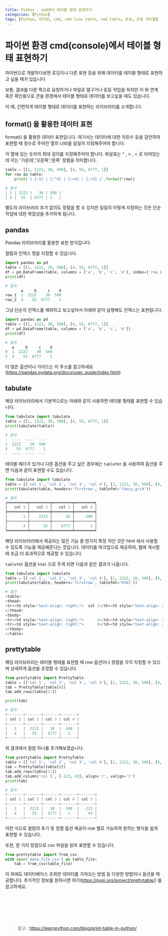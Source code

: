 ```yaml
---
title: Python - cmd에서 테이블 형태 표현하기
categories: [Python]
tags: [Python, 파이썬, cmd, cmd line table, cmd table, 콘솔, 콘솔 테이블]
---
```


# 파이썬 환경 cmd(console)에서 테이블 형태 표현하기

파이썬으로 개발하다보면 로깅이나 다른 표현 등을 위해 데이터를 테이블 형태로 표현하고 싶을 때가 있습니다.

보통, 결과를 다른 쪽으로 요청하거나 파일로 떨구거나 등등 작업을 하지만 이 와 연계 혹은 확인용으로 
콘솔 환경에서 테이블 형태로 데이터를 보고싶을 때도 있습니다.

이 때, 간편하게 테이블 형태로 데이터를 표현하는 라이브러리를 소개합니다.

## format() 을 활용한 데이터 표현

format() 을 활용한 데이터 표현입니다.
여기서는 데이터에 대한 자릿수 등을 감안하여 표현할 때 정수로 주어진 열의 너비를
일일히 지정해주어야 합니다.

각 열에 있는 숫자의 최대 길이를 지정해주어야 합니다. 화살표는 ^ , > , < 로 되어있는데
이는 '가운데','오른쪽','왼쪽' 정렬을 의미합니다.

```python
table = [[1, 2222, 30, 500], [4, 55, 6777, 1]]
for row in table:
    print('| {:1} | {:^4} | {:>4} | {:<3} |'.format(*row))

# 결과
| 1 | 2222 |   30 | 500 |
| 4 |  55  | 6777 | 1   |
```
별도의 라이브러리 추가 없이도 정렬을 할 수 있지만 일일히 이렇게 지정하는 것은
단순 작업에 대한 복잡성을 추가하게 됩니다.

## pandas 

Pandas 라이브러리를 활용한 표현 방식입니다.

컬럼과 인덱스 명을 지정할 수 있습니다.

```python
import pandas as pd
table = [[1, 2222, 30, 500], [4, 55, 6777, 1]]
df = pd.DataFrame(table, columns = ['a', 'b', 'c', 'd'], index=['row_1', 'row_2'])
print(df)

# 결과
       a     b     c    d
row_1  1  2222    30  500
row_2  4    55  6777    1
```

그냥 단순히 인덱스를 제외하고 보고싶어서 아래와 같이 실행해도 인덱스는 표현됩니다.

```python
import pandas as pd
table = [[1, 2222, 30, 500], [4, 55, 6777, 1]]
df = pd.DataFrame(table, columns = ['a', 'b', 'c', 'd'])
print(df)

# 결과
   a     b     c    d
0  1  2222    30  500
1  4    55  6777    1
```

더 많은 옵션이나 가이드는 이 주소를 참고하세요 (https://pandas.pydata.org/docs/user_guide/index.html)

## tabulate

해당 라이브러리에서 기본적으로는 아래와 같이 사용하면 테이블 형태를 표현할 수 있습니다.

```python
from tabulate import tabulate
table = [[1, 2222, 30, 500], [4, 55, 6777, 1]]
print(tabulate(table))

# 결과
-  ----  ----  ---
1  2222    30  500
4    55  6777    1
-  ----  ----  ---
```

테이블 헤더가 있거나 다른 옵션을 주고 싶은 경우에는 ```tablefmt``` 을 사용하여 
옵션을 주면 다음과 같이 표현할 수도 있습니다.

```python
from tabulate import tabulate
table = [['col 1', 'col 2', 'col 3', 'col 4'], [1, 2222, 30, 500], [4, 55, 6777, 1]]
print(tabulate(table, headers='firstrow', tablefmt='fancy_grid'))

# 결과
╒═════════╤═════════╤═════════╤═════════╕
│   col 1 │   col 2 │   col 3 │   col 4 │
╞═════════╪═════════╪═════════╪═════════╡
│       1 │    2222 │      30 │     500 │
├─────────┼─────────┼─────────┼─────────┤
│       4 │      55 │    6777 │       1 │
╘═════════╧═════════╧═════════╧═════════╛
```

해당 라이브러리에서 제공되는 많은 기능 중 한가지 특징 적인 것은 html 에서 사용할 수 있도록 기능을 제공해준다는 것입니다. 데이터를 마크업으로 제공하여, 웹에 게시할 때 조금 더 효과적으로 제공할 수 있습니다.

```tablefmt``` 옵션을 ```html``` 으로 주게 되면 다음과 같은 결과가 나옵니다.

```python
from tabulate import tabulate
table = [['col 1', 'col 2', 'col 3', 'col 4'], [1, 2222, 30, 500], [4, 55, 6777, 1]]
print(tabulate(table, headers='firstrow', tablefmt='html'))

# 결과
<table>
<thead>
<tr><th style="text-align: right;">  col 1</th><th style="text-align: right;">  col 2</th><th style="text-align: right;">  col 3</th><th style="text-align: right;">  col 4</th></tr>
</thead>
<tbody>
<tr><td style="text-align: right;">      1</td><td style="text-align: right;">   2222</td><td style="text-align: right;">     30</td><td style="text-align: right;">    500</td></tr>
<tr><td style="text-align: right;">      4</td><td style="text-align: right;">     55</td><td style="text-align: right;">   6777</td><td style="text-align: right;">      1</td></tr>
</tbody>
</table>
```

## prettytable

해당 라이브러리는 테이블 형태를 표현할 때 row 옵션이나 정렬을 각각 지정할 수 있으며
상세하게 옵션을 조정할 수 있습니다.

```python
from prettytable import PrettyTable
table = [['col 1', 'col 2', 'col 3', 'col 4'], [1, 2222, 30, 500], [4, 55, 6777, 1]]
tab = PrettyTable(table[0])
tab.add_rows(table[1:])

print(tab)

# 결과
+-------+-------+-------+-------+
| col 1 | col 2 | col 3 | col 4 |
+-------+-------+-------+-------+
|   1   |  2222 |   30  |  500  |
|   4   |   55  |  6777 |   1   |
+-------+-------+-------+-------+
```

위 결과에서 컬럼 하나를 추가해보겠습니다.

```python
from prettytable import PrettyTable
table = [['col 1', 'col 2', 'col 3', 'col 4'], [1, 2222, 30, 500], [4, 55, 6777, 1]]
tab = PrettyTable(table[0])
tab.add_rows(table[1:])
tab.add_column('col 5', [-123, 43], align='r', valign='t')
print(tab)

# 결과
+-------+-------+-------+-------+-------+
| col 1 | col 2 | col 3 | col 4 | col 5 |
+-------+-------+-------+-------+-------+
|   1   |  2222 |   30  |  500  |  -123 |
|   4   |   55  |  6777 |   1   |    43 |
+-------+-------+-------+-------+-------+
```

이런 식으로 컬럼의 추가 및 정렬 옵션 제공이 row 별로 가능하여 
원하는 형식을 쉽게 표현할 수 있습니다.

또한, 한 가지 장점으로 csv 파일을 읽어 표현할 수 있습니다.

```python
from prettytable import from_csv
with open('data_file.csv') as table_file:
    tab = from_csv(table_file)
```

이 외에도 데이터베이스 조회한 데이터를 가져오는 방법 등 다양한 방법이나 옵션을 제공합니다.
추가적인 정보를 원하시면 여기(https://pypi.org/project/prettytable/) 를 참고하세요.


<br/><br/><br/><br/><br/>






> 참고 : https://learnpython.com/blog/print-table-in-python/